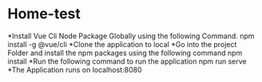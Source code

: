 # Home-test
*Install Vue Cli Node Package Globally using the following Command.
npm install -g @vue/cli
*Clone the application to local
*Go into the project Folder and install the npm packages using the following command
npm install
*Run the following command to run the application
npm run serve
*The Application runs on localhost:8080

